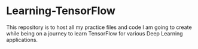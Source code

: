 # Learning-TensorFlow
This repository is to host all my practice files and code I am going to create while being on a journey to learn TensorFlow for various Deep Learning applications.

